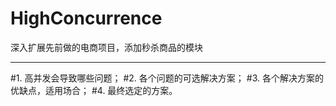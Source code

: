 # HighConcurrence
深入扩展先前做的电商项目，添加秒杀商品的模块
****
#1. 高并发会导致哪些问题；
#2. 各个问题的可选解决方案；
#3. 各个解决方案的优缺点，适用场合；
#4. 最终选定的方案。

